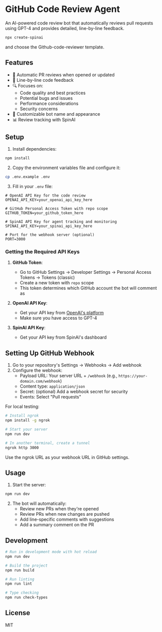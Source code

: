 # GitHub Code Review Agent
An AI-powered code review bot that automatically reviews pull requests using GPT-4 and provides detailed, line-by-line feedback.

```bash
npx create-spinai
```
and choose the Github-code-reviewer template.


## Features

- 🤖 Automatic PR reviews when opened or updated
- 📝 Line-by-line code feedback
- 🔍 Focuses on:
  - Code quality and best practices
  - Potential bugs and issues
  - Performance considerations
  - Security concerns
- 🎨 Customizable bot name and appearance
- 📊 Review tracking with SpinAI

## Setup

1. Install dependencies:
```bash
npm install
```

2. Copy the environment variables file and configure it:
```bash
cp .env.example .env
```

3. Fill in your `.env` file:
```env
# OpenAI API Key for the code review
OPENAI_API_KEY=your_openai_api_key_here

# GitHub Personal Access Token with repo scope
GITHUB_TOKEN=your_github_token_here

# SpinAI API Key for agent tracking and monitoring
SPINAI_API_KEY=your_spinai_api_key_here

# Port for the webhook server (optional)
PORT=3000
```

### Getting the Required API Keys

1. **GitHub Token**:
   - Go to GitHub Settings → Developer Settings → Personal Access Tokens → Tokens (classic)
   - Create a new token with `repo` scope
   - This token determines which GitHub account the bot will comment as

2. **OpenAI API Key**:
   - Get your API key from [OpenAI's platform](https://platform.openai.com/api-keys)
   - Make sure you have access to GPT-4

3. **SpinAI API Key**:
   - Get your API key from SpinAI's dashboard

## Setting Up GitHub Webhook

1. Go to your repository's Settings → Webhooks → Add webhook
2. Configure the webhook:
   - Payload URL: Your server URL + `/webhook` (e.g., `https://your-domain.com/webhook`)
   - Content type: `application/json`
   - Secret: (optional) Add a webhook secret for security
   - Events: Select "Pull requests"

For local testing:
```bash
# Install ngrok
npm install -g ngrok

# Start your server
npm run dev

# In another terminal, create a tunnel
ngrok http 3000
```

Use the ngrok URL as your webhook URL in GitHub settings.

## Usage

1. Start the server:
```bash
npm run dev
```

2. The bot will automatically:
   - Review new PRs when they're opened
   - Review PRs when new changes are pushed
   - Add line-specific comments with suggestions
   - Add a summary comment on the PR

## Development

```bash
# Run in development mode with hot reload
npm run dev

# Build the project
npm run build

# Run linting
npm run lint

# Type checking
npm run check-types
```

## License

MIT 